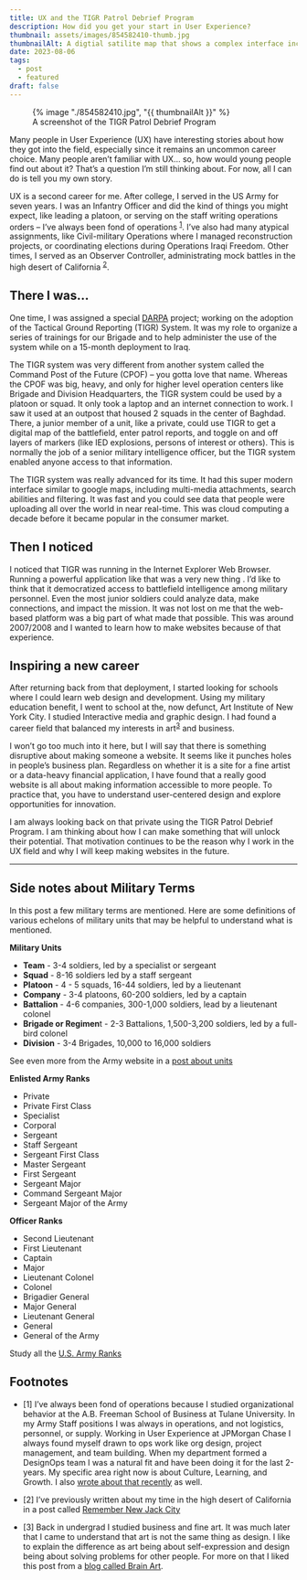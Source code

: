 ```yaml
---
title: UX and the TIGR Patrol Debrief Program
description: How did you get your start in User Experience?
thumbnail: assets/images/854582410-thumb.jpg
thumbnailAlt: A digtial satilite map that shows a complex interface including markers a route and an informatinal overlay
date: 2023-08-06
tags:
  - post
  - featured
draft: false
---
```

<figure>
  {% image "./854582410.jpg", "{{ thumbnailAlt }}" %}
<figcaption>A screenshot of the TIGR Patrol Debrief Program</figcaption>
</figure>

Many people in User Experience (UX) have interesting stories about how they got into the field, especially since it remains an uncommon career choice. Many people aren’t familiar with UX… so, how would young people find out about it? That’s a question I’m still thinking about. For now, all I can do is tell you my own story.

UX is a second career for me. After college, I served in the US Army for seven years. I was an Infantry Officer and did the kind of things you might expect, like leading a platoon, or serving on the staff writing operations orders – I’ve always been fond of operations <sup>[1](#footnotes)</sup>. I’ve also had many atypical assignments, like Civil-military Operations where I managed reconstruction projects, or coordinating elections during Operations Iraqi Freedom. Other times, I served as an Observer Controller, administrating mock battles in the high desert of California <sup>[2](#footnotes)</sup>. 

## There I was…

One time, I was assigned a special [DARPA](https://www.darpa.mil/) project; working on the adoption of the Tactical Ground Reporting (TIGR) System. It was my role to organize a series of trainings for our Brigade and to help administer the use of the system while on a 15-month deployment to Iraq. 

The TIGR system was very different from another system called the Command Post of the Future (CPOF) – you gotta love that name. Whereas the CPOF was big, heavy, and only for higher level operation centers like Brigade and Division Headquarters, the TIGR system could be used by a platoon or squad. It only took a laptop and an internet connection to work. I saw it used at an outpost that housed 2 squads in the center of Baghdad. There, a junior member of a unit, like a private, could use TIGR to get a digital map of the battlefield, enter patrol reports, and toggle on and off layers of markers (like IED explosions, persons of interest or others). This is normally the job of a senior military intelligence officer, but the TIGR system enabled anyone access to that information. 

The TIGR system was really advanced for its time. It had this super modern interface similar to google maps, including multi-media attachments, search abilities and filtering. It was fast and you could see data that people were uploading all over the world in near real-time. This was cloud computing a decade before it became popular in the consumer market. 

## Then I noticed

I noticed that TIGR was running in the Internet Explorer Web Browser. Running a powerful application like that was a very new thing . I’d like to think that it democratized access to battlefield intelligence among military personnel. Even the most junior soldiers could analyze data, make connections, and impact the mission. It was not lost on me that the web-based platform was a big part of what made that possible. This was around 2007/2008 and I wanted to learn how to make websites because of that experience.

## Inspiring a new career

After returning back from that deployment, I started looking for schools where I could learn web design and development. Using my military education benefit, I went to school at the, now defunct, Art Institute of New York City. I studied Interactive media and graphic design. I had found a career field that balanced my interests in art<sup>[3](#footnotes)</sup> and business. 

I won’t go too much into it here, but I will say that there is something disruptive about making someone a website. It seems like it punches holes in people’s business plan. Regardless on whether it is a site for a fine artist or a data-heavy financial application, I have found that a really good website is all about making information accessible to more people. To practice that, you have to understand user-centered design and explore opportunities for innovation. 

I am always looking back on that private using the TIGR Patrol Debrief Program. I am thinking about how I can make something that will unlock their potential. That motivation continues to be the reason why I work in the UX field and why I will keep making websites in the future. 

<hr>

<aside>

<h2 class="visually-hidden">Side notes about Military Terms</h2>

In this post a few military terms are mentioned. Here are some definitions of various echelons of military units that may be helpful to understand  what is mentioned. 

**Military Units**

- **Team** - 3-4 soldiers, led by a specialist or sergeant
- **Squad** - 8-16 soldiers led by a staff sergeant
- **Platoon** - 4 - 5 squads, 16-44 soldiers, led by a lieutenant
- **Company** - 3-4 platoons, 60-200 soldiers, led by a captain
- **Battalion** - 4-6 companies, 300-1,000 soldiers, lead by a lieutenant colonel
- **Brigade or Regimen**t - 2-3 Battalions, 1,500-3,200 soldiers, led by a full-bird colonel
- **Division** - 3-4 Brigades, 10,000 to 16,000 soldiers

See even more from the Army website in a [post about units](https://www.defense.gov/Multimedia/Experience/Military-Units/army/) 

**Enlisted Army Ranks**

- Private
- Private First Class
- Specialist
- Corporal
- Sergeant
- Staff Sergeant
- Sergeant First Class
- Master Sergeant
- First Sergeant
- Sergeant Major
- Command Sergeant Major
- Sergeant Major of the Army

**Officer Ranks**

- Second Lieutenant
- First Lieutenant
- Captain
- Major
- Lieutenant Colonel
- Colonel
- Brigadier General
- Major General 
- Lieutenant General
- General
- General of the Army

Study all the [U.S. Army Ranks](https://www.army.mil/ranks/)

</aside>

## Footnotes

- [1] I’ve always been fond of operations because I studied organizational behavior at the A.B. Freeman School of Business at Tulane University. In my Army Staff positions I was always in operations, and not logistics, personnel, or supply. Working in User Experience at JPMorgan Chase I always found myself drawn to ops work like org design, project management, and team building. When my department formed a DesignOps team I was a natural fit and have been doing it for the last 2-years. My specific area right now is about Culture, Learning, and Growth. I also [wrote about that recently](https://andypbrowne.com/blog/culture-secrets/) as well. 

- [2] I’ve previously written about my time in the high desert of California in a post called [Remember New Jack City](https://andypbrowne.com/blog/new-jack-city/)

- [3] Back in undergrad I studied business and fine art. It was much later that I came to understand that art is not the same thing as design. I like to explain the difference as art being about self-expression and design being about solving problems for other people. For more on that I liked this post from a [blog called Brain Art](https://brainart.co/art-and-design-what-is-the-difference/).
